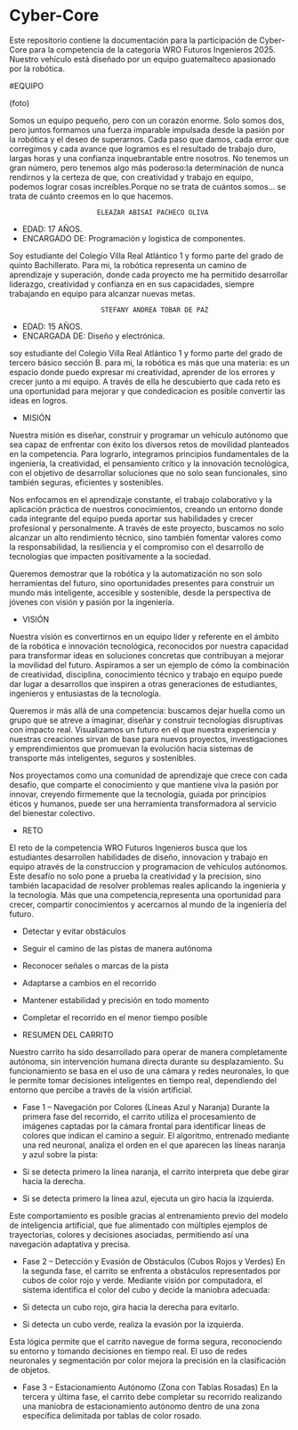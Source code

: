 # Cyber-Core

Este repositorio contiene la documentación para la participación de Cyber-Core para la 
competencia de la categoria WRO Futuros Ingenieros 2025. Nuestro vehículo está 
diseñado por un equipo guatemalteco apasionado por la robótica.






#EQUIPO


(foto)



Somos un equipo pequeño, pero con un corazón enorme. Solo somos dos, pero juntos formamos una fuerza imparable impulsada desde la 
pasión por la robótica y el deseo de superarnos. Cada paso que damos, cada error que corregimos y cada avance que logramos es el 
resultado de trabajo duro, largas horas y una confianza inquebrantable entre nosotros. No tenemos un gran número, pero tenemos algo 
más poderoso:la determinación de nunca rendirnos y la certeza de que, con creatividad y trabajo en equipo, podemos lograr cosas 
increíbles.Porque no se trata de cuántos somos… se trata de cuánto creemos en lo que hacemos.


                          ELEAZAR ABISAI PACHECO OLIVA
 - EDAD: 17 AÑOS.
 - ENCARGADO DE: Programación y logistica de componentes.
 
 Soy estudiante del Colegio Villa Real Atlántico 1 y formo parte del grado de quinto 
 Bachillerato. Para mi, la robótica representa un camino de aprendizaje y superación, 
 donde cada proyecto me ha permitido desarrollar liderazgo, creatividad y confianza en 
 en sus capacidades, siempre trabajando en equipo para alcanzar nuevas metas.



                           STEFANY ANDREA TOBAR DE PAZ
 
 - EDAD: 15 AÑOS.
 - ENCARGADA DE: Diseño y electrónica.

  soy estudiante del Colegio Villa Real Atlántico 1 y formo parte del grado de tercero 
  básico sección B. para mi, la robótica es más que una materia: es un espacio donde 
  puedo expresar mi creatividad, aprender de los errores y crecer junto a mi equipo. A 
  través de ella he descubierto que cada reto es una oportunidad para mejorar y que 
  condedicacion es posible convertir las ideas en logros.



  


- MISIÓN

Nuestra misión es diseñar, construir y programar un vehículo autónomo que sea capaz de enfrentar con éxito los diversos retos de movilidad 
planteados en la competencia. Para lograrlo, integramos principios fundamentales de la ingeniería, la creatividad, el pensamiento crítico y la 
innovación tecnológica, con el objetivo de desarrollar soluciones que no solo sean funcionales, sino también 
seguras, eficientes y sostenibles.

Nos enfocamos en el aprendizaje constante, el trabajo colaborativo y la aplicación práctica de nuestros conocimientos, creando un entorno donde cada 
integrante del equipo pueda aportar sus habilidades y crecer profesional y personalmente. A través de este proyecto, buscamos no solo alcanzar un 
alto rendimiento técnico, sino también fomentar valores como la responsabilidad, la resiliencia y el compromiso con el desarrollo de tecnologías que 
impacten positivamente a la sociedad.

Queremos demostrar que la robótica y la automatización no son solo herramientas del futuro, sino oportunidades presentes para construir un mundo más 
inteligente, accesible y sostenible, desde la perspectiva de jóvenes con visión y pasión por la ingeniería.





- VISIÓN

Nuestra visión es convertirnos en un equipo líder y referente en el ámbito de la robótica e innovación tecnológica, reconocidos por nuestra 
capacidad para transformar ideas en soluciones concretas que contribuyan a mejorar la movilidad del futuro. Aspiramos a ser un ejemplo de cómo la 
combinación de creatividad, disciplina, conocimiento técnico y trabajo en equipo puede dar lugar a desarrollos que inspiren a otras generaciones de 
estudiantes, ingenieros y entusiastas de la tecnología.

Queremos ir más allá de una competencia: buscamos dejar huella como un grupo que se atreve a imaginar, diseñar y construir tecnologías disruptivas
con impacto real. Visualizamos un futuro en el que nuestra experiencia y nuestras creaciones sirvan de base para nuevos proyectos, investigaciones y 
emprendimientos que promuevan la evolución hacia sistemas de transporte más inteligentes, seguros y sostenibles.

Nos proyectamos como una comunidad de aprendizaje que crece con cada desafío, que comparte el conocimiento y que mantiene viva la pasión por 
innovar, creyendo firmemente que la tecnología, guiada por principios éticos y humanos, puede ser una herramienta transformadora al servicio del 
bienestar colectivo.







- RETO

El reto de la competencia WRO Futuros Ingenieros busca que los estudiantes desarrollen habilidades de diseño, innovacion y trabajo en equipo através
de la construccion y programacion de vehículos autónomos. Este desafío no solo pone a prueba la creatividad y la precision, sino también lacapacidad 
de resolver problemas reales aplicando la ingenieria y la tecnología. Más que una competencia,representa una oportunidad para crecer, compartir 
conocimientos y acercarnos al mundo de la ingeniería del futuro.

- Detectar y evitar obstáculos
- Seguir el camino de las pistas de manera autónoma
- Reconocer señales o marcas de la pista
- Adaptarse a cambios en el recorrido
- Mantener estabilidad y precisión en todo momento
- Completar el recorrido en el menor tiempo posible






- RESUMEN DEL CARRITO

Nuestro carrito ha sido desarrollado para operar de manera completamente autónoma, sin intervención humana directa durante su desplazamiento. Su
funcionamiento se basa en el uso de una cámara y redes neuronales, lo que le permite tomar decisiones inteligentes en tiempo real, dependiendo del 
entorno que percibe a través de la visión artificial.

- Fase 1 – Navegación por Colores (Líneas Azul y Naranja)
Durante la primera fase del recorrido, el carrito utiliza el procesamiento de imágenes captadas por la cámara frontal para identificar líneas de 
colores que indican el camino a seguir. El algoritmo, entrenado mediante una red neuronal, analiza el orden en el que aparecen las líneas naranja y 
azul sobre la pista:

- Si se detecta primero la línea naranja, el carrito interpreta que debe girar hacia la derecha.

- Si se detecta primero la línea azul, ejecuta un giro hacia la izquierda.

Este comportamiento es posible gracias al entrenamiento previo del modelo de inteligencia artificial, que fue alimentado con múltiples ejemplos de 
trayectorias, colores y decisiones asociadas, permitiendo así una navegación adaptativa y precisa.

- Fase 2 – Detección y Evasión de Obstáculos (Cubos Rojos y Verdes)
En la segunda fase, el carrito se enfrenta a obstáculos representados por cubos de color rojo y verde. Mediante visión por computadora, el sistema
identifica el color del cubo y decide la maniobra adecuada:

- Si detecta un cubo rojo, gira hacia la derecha para evitarlo.

- Si detecta un cubo verde, realiza la evasión por la izquierda.

Esta lógica permite que el carrito navegue de forma segura, reconociendo su entorno y tomando decisiones en tiempo real. El uso de redes neuronales 
 y segmentación por color mejora la precisión en la clasificación de objetos.

- Fase 3 – Estacionamiento Autónomo (Zona con Tablas Rosadas)
En la tercera y última fase, el carrito debe completar su recorrido realizando una maniobra de estacionamiento autónomo dentro de una zona 
específica delimitada por tablas de color rosado.            

